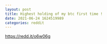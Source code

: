 ```yaml
--- 
layout: post 
title: Highest holding of my btc first time ! 
date: 2021-06-24 1624519989 
categories: reddit 
--- 
```

https://redd.it/o6w06g